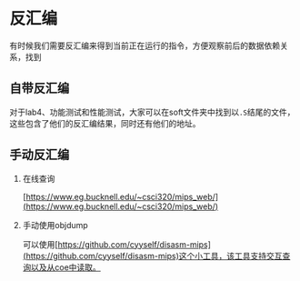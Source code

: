 # 反汇编

有时候我们需要反汇编来得到当前正在运行的指令，方便观察前后的数据依赖关系，找到

## 自带反汇编

对于lab4、功能测试和性能测试，大家可以在soft文件夹中找到以`.S`结尾的文件，这些包含了他们的反汇编结果，同时还有他们的地址。

## 手动反汇编

1. 在线查询

    [https://www.eg.bucknell.edu/~csci320/mips_web/](https://www.eg.bucknell.edu/~csci320/mips_web/)

2. 手动使用objdump

    可以使用[https://github.com/cyyself/disasm-mips](https://github.com/cyyself/disasm-mips)这个小工具，该工具支持交互查询以及从coe中读取。